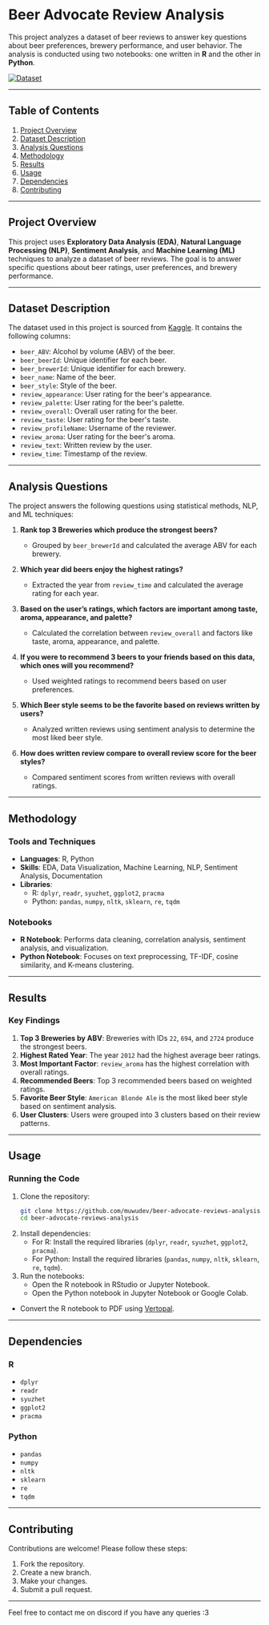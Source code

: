 # Beer Advocate Review Analysis

This project analyzes a dataset of beer reviews to answer key questions about beer preferences, brewery performance, and user behavior. The analysis is conducted using two notebooks: one written in **R** and the other in **Python**.

[![Dataset](https://img.shields.io/badge/Dataset-Kaggle-blue)](https://www.kaggle.com/datasets/thedevastator/1-5-million-beer-reviews-from-beer-advocate)

---

## Table of Contents
1. [Project Overview](#project-overview)
2. [Dataset Description](#dataset-description)
3. [Analysis Questions](#analysis-questions)
4. [Methodology](#methodology)
5. [Results](#results)
6. [Usage](#usage)
7. [Dependencies](#dependencies)
8. [Contributing](#contributing)

---

## Project Overview

This project uses **Exploratory Data Analysis (EDA)**, **Natural Language Processing (NLP)**, **Sentiment Analysis**, and **Machine Learning (ML)** techniques to analyze a dataset of beer reviews. The goal is to answer specific questions about beer ratings, user preferences, and brewery performance.

---

## Dataset Description

The dataset used in this project is sourced from [Kaggle](https://www.kaggle.com/datasets/thedevastator/1-5-million-beer-reviews-from-beer-advocate). It contains the following columns:
- `beer_ABV`: Alcohol by volume (ABV) of the beer.
- `beer_beerId`: Unique identifier for each beer.
- `beer_brewerId`: Unique identifier for each brewery.
- `beer_name`: Name of the beer.
- `beer_style`: Style of the beer.
- `review_appearance`: User rating for the beer's appearance.
- `review_palette`: User rating for the beer's palette.
- `review_overall`: Overall user rating for the beer.
- `review_taste`: User rating for the beer's taste.
- `review_profileName`: Username of the reviewer.
- `review_aroma`: User rating for the beer's aroma.
- `review_text`: Written review by the user.
- `review_time`: Timestamp of the review.

---

## Analysis Questions

The project answers the following questions using statistical methods, NLP, and ML techniques:

1. **Rank top 3 Breweries which produce the strongest beers?**  
   - Grouped by `beer_brewerId` and calculated the average ABV for each brewery.

2. **Which year did beers enjoy the highest ratings?**  
   - Extracted the year from `review_time` and calculated the average rating for each year.

3. **Based on the user’s ratings, which factors are important among taste, aroma, appearance, and palette?**  
   - Calculated the correlation between `review_overall` and factors like taste, aroma, appearance, and palette.

4. **If you were to recommend 3 beers to your friends based on this data, which ones will you recommend?**  
   - Used weighted ratings to recommend beers based on user preferences.

5. **Which Beer style seems to be the favorite based on reviews written by users?**  
   - Analyzed written reviews using sentiment analysis to determine the most liked beer style.

6. **How does written review compare to overall review score for the beer styles?**  
   - Compared sentiment scores from written reviews with overall ratings.

---

## Methodology

### Tools and Techniques
- **Languages**: R, Python
- **Skills**: EDA, Data Visualization, Machine Learning, NLP, Sentiment Analysis, Documentation
- **Libraries**:
  - R: `dplyr`, `readr`, `syuzhet`, `ggplot2`, `pracma`
  - Python: `pandas`, `numpy`, `nltk`, `sklearn`, `re`, `tqdm`

### Notebooks
- **R Notebook**: Performs data cleaning, correlation analysis, sentiment analysis, and visualization.
- **Python Notebook**: Focuses on text preprocessing, TF-IDF, cosine similarity, and K-means clustering.

---

## Results

### Key Findings
1. **Top 3 Breweries by ABV**: Breweries with IDs `22`, `694`, and `2724` produce the strongest beers.
2. **Highest Rated Year**: The year `2012` had the highest average beer ratings.
3. **Most Important Factor**: `review_aroma` has the highest correlation with overall ratings.
4. **Recommended Beers**: Top 3 recommended beers based on weighted ratings.
5. **Favorite Beer Style**: `American Blonde Ale` is the most liked beer style based on sentiment analysis.
6. **User Clusters**: Users were grouped into 3 clusters based on their review patterns.

---

## Usage

### Running the Code
1. Clone the repository:
   ```bash
   git clone https://github.com/muwudev/beer-advocate-reviews-analysis.git
   cd beer-advocate-reviews-analysis
   ```
2. Install dependencies:
   - For R: Install the required libraries (`dplyr`, `readr`, `syuzhet`, `ggplot2`, `pracma`).
   - For Python: Install the required libraries (`pandas`, `numpy`, `nltk`, `sklearn`, `re`, `tqdm`).
3. Run the notebooks:
   - Open the R notebook in RStudio or Jupyter Notebook.
   - Open the Python notebook in Jupyter Notebook or Google Colab.

- Convert the R notebook to PDF using [Vertopal](https://www.vertopal.com/en/convert/rmd-to-pdf).

---

## Dependencies

### R
- `dplyr`
- `readr`
- `syuzhet`
- `ggplot2`
- `pracma`

### Python
- `pandas`
- `numpy`
- `nltk`
- `sklearn`
- `re`
- `tqdm`

---

## Contributing

Contributions are welcome! Please follow these steps:
1. Fork the repository.
2. Create a new branch.
3. Make your changes.
4. Submit a pull request.

---

Feel free to contact me on discord if you have any queries :3
